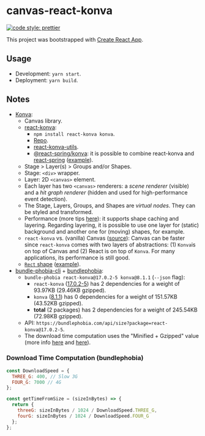 # canvas-react-konva

[![code style: prettier](https://img.shields.io/badge/code_style-prettier-ff69b4.svg?style=flat-square)](https://github.com/prettier/prettier)

This project was bootstrapped with [Create React App](https://github.com/facebook/create-react-app).

## Usage

- Development: `yarn start`.
- Deployment: `yarn build`.

## Notes

- [Konva](https://konvajs.org/):
  - Canvas library.
  - [react-konva](https://konvajs.org/docs/react/Intro.html):
    - `npm install react-konva konva`.
    - [Repo](https://github.com/konvajs/react-konva).
    - [react-konva-utils](https://www.npmjs.com/package/react-konva-utils).
    - [@react-spring/konva](https://www.npmjs.com/package/@react-spring/konva): it is possible to combine react-konva and [react-spring](https://react-spring.io/) ([example](https://konvajs.org/docs/react/Complex_Animations.html)).
  - Stage > Layer(s) > Groups and/or Shapes.
  - Stage: `<div>` wrapper.
  - Layer: 2D `<canvas>` element.
  - Each layer has two `<canvas>` renderers: a _scene renderer_ (visible) and a _hit graph renderer_ (hidden and used for high-performance event detection).
  - The Stage, Layers, Groups, and Shapes are _virtual nodes_. They can be styled and transformed.
  - Performance (more tips [here](https://konvajs.org/docs/performance/All_Performance_Tips.html)): it supports shape caching and layering. Regarding layering, it is possible to use one layer for (static) background and another one for (moving) shapes, for example.
  - `react-konva` vs. (vanilla) Canvas ([source](https://konvajs.org/docs/react/index.html)): Canvas can be faster since `react-konva` comes with two layers of abstractions: (1) `Konva`is on top of Canvas and (2) React is on top of `Konva`. For many applications, its performance is still good.
  - [`Rect` shape](https://konvajs.org/docs/shapes/Rect.html) ([example](https://konvajs.org/docs/react/Shapes.html)).
- [bundle-phobia-cli](https://github.com/AdrieanKhisbe/bundle-phobia-cli) + [bundlephobia](https://bundlephobia.com/):
  - `bundle-phobia react-konva@17.0.2-5 konva@8.1.1` (`--json` flag):
    - `react-konva` ([17.0.2-5](https://bundlephobia.com/package/react-konva@17.0.2-5)) has 2 dependencies for a weight of 93.97KB (29.46KB gzipped).
    - `konva` ([8.1.1](https://bundlephobia.com/package/konva@8.1.1)) has 0 dependencies for a weight of 151.57KB (43.52KB gzipped).
    - **total** (2 packages) has 2 dependencies for a weight of 245.54KB (72.98KB gzipped).
  - API: `https://bundlephobia.com/api/size?package=react-konva@17.0.2-5`.
  - The download time computation uses the "Minified + Gzipped" value (more info [here](https://github.com/pastelsky/bundlephobia/blob/bundlephobia/pages/package/%5B...packageString%5D/ResultPage.js#L371) and [here](https://github.com/pastelsky/bundlephobia/blob/bundlephobia/utils/index.js#L46)).

### Download Time Computation (bundlephobia)

```javascript
const DownloadSpeed = {
  THREE_G: 400, // Slow 3G
  FOUR_G: 7000 // 4G
};

const getTimeFromSize = (sizeInBytes) => {
  return {
    threeG: sizeInBytes / 1024 / DownloadSpeed.THREE_G,
    fourG: sizeInBytes / 1024 / DownloadSpeed.FOUR_G
  };
};
```

